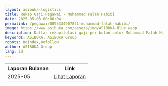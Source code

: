 ```yaml
---
layout: asibuka-logistics
title: Rekap Gaji Pegawai - Muhammad Falah Habibi
date: 2025-05-03 00:00:04
permalink: /pegawai/0895334907821-muhammad-falah-habibi/
image: https://www.asibuka.com/assets/img/ASIBUKA-Blue.webp
description: Daftar rekapitulasi gaji per bulan untuk Muhammad Falah Habibi.
keywords: ASIBUKA, ASIBUKA Group
robots: noindex,nofollow
author: ASIBUKA Group
lang: id
---
```

<div class='table-container'>
<table>
<tr>
<th>Laporan Bulanan</th><th>Link</th>
</tr>
<tr>
<td>2025-05</td>
<td><a class='btn block' title='Lihat Laporan' href='{{ page.url | replace: "/amp/" , "" }}?function=komisi-asibuka-logistics&title=Pegawai%20-%20Muhammad%20Falah%20Habibi%20Periode%202025-5&title1=Ringkasan&id1=2PACX-1vTPeqxEnkAUsKekA0eIwQVVYkwNwbjolgYHMSLBbMgM4vK9WStDfwXZW6raUkGvqah1BSPc7WXHCYa0&gid1=585885373'>Lihat Laporan</a></td>
</tr>
</table>
</div>